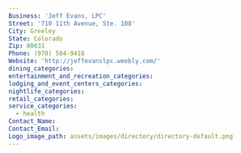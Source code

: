 ```yaml
---
Business: 'Jeff Evans, LPC'
Street: '710 11th Avenue, Ste. 108'
City: Greeley
State: Colorado
Zip: 80631
Phone: (970) 584-9418
Website: 'http://jeffevanslpc.weebly.com/'
dining_categories:
entertainment_and_recreation_categories:
lodging_and_event_centers_categories:
nightlife_categories:
retail_categories:
service_categories:
  - health
Contact_Name:
Contact_Email:
Logo_image_path: assets/images/directory/directory-default.png
---
```



